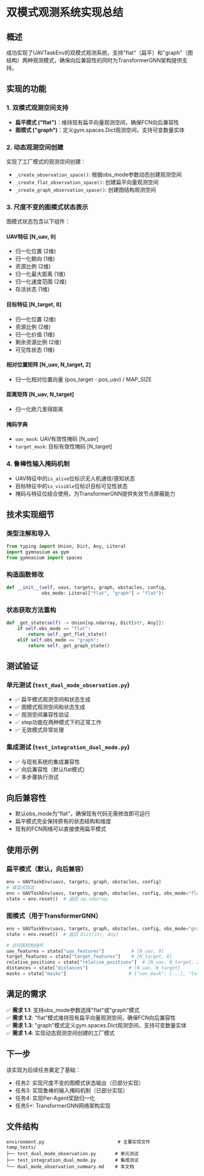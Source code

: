 # 双模式观测系统实现总结

## 概述

成功实现了UAVTaskEnv的双模式观测系统，支持"flat"（扁平）和"graph"（图结构）两种观测模式，确保向后兼容性的同时为TransformerGNN架构提供支持。

## 实现的功能

### 1. 双模式观测空间支持

- **扁平模式 ("flat")**：维持现有扁平向量观测空间，确保FCN向后兼容性
- **图模式 ("graph")**：定义gym.spaces.Dict观测空间，支持可变数量实体

### 2. 动态观测空间创建

实现了工厂模式的观测空间创建：
- `_create_observation_space()`: 根据obs_mode参数动态创建观测空间
- `_create_flat_observation_space()`: 创建扁平向量观测空间
- `_create_graph_observation_space()`: 创建图结构观测空间

### 3. 尺度不变的图模式状态表示

图模式状态包含以下组件：

#### UAV特征 [N_uav, 9]
- 归一化位置 (2维)
- 归一化朝向 (1维) 
- 资源比例 (2维)
- 归一化最大距离 (1维)
- 归一化速度范围 (2维)
- 存活状态 (1维)

#### 目标特征 [N_target, 8]
- 归一化位置 (2维)
- 资源比例 (2维)
- 归一化价值 (1维)
- 剩余资源比例 (2维)
- 可见性状态 (1维)

#### 相对位置矩阵 [N_uav, N_target, 2]
- 归一化相对位置向量 (pos_target - pos_uav) / MAP_SIZE

#### 距离矩阵 [N_uav, N_target]
- 归一化欧几里得距离

#### 掩码字典
- `uav_mask`: UAV有效性掩码 [N_uav]
- `target_mask`: 目标有效性掩码 [N_target]

### 4. 鲁棒性输入掩码机制

- UAV特征中的`is_alive`位标识无人机通信/感知状态
- 目标特征中的`is_visible`位标识目标可见性状态
- 掩码与特征位结合使用，为TransformerGNN提供失效节点屏蔽能力

## 技术实现细节

### 类型注解和导入
```python
from typing import Union, Dict, Any, Literal
import gymnasium as gym
from gymnasium import spaces
```

### 构造函数修改
```python
def __init__(self, uavs, targets, graph, obstacles, config, 
             obs_mode: Literal["flat", "graph"] = "flat"):
```

### 状态获取方法重构
```python
def _get_state(self) -> Union[np.ndarray, Dict[str, Any]]:
    if self.obs_mode == "flat":
        return self._get_flat_state()
    elif self.obs_mode == "graph":
        return self._get_graph_state()
```

## 测试验证

### 单元测试 (`test_dual_mode_observation.py`)
- ✅ 扁平模式观测空间和状态生成
- ✅ 图模式观测空间和状态生成
- ✅ 观测空间兼容性验证
- ✅ step功能在两种模式下的正常工作
- ✅ 无效模式异常处理

### 集成测试 (`test_integration_dual_mode.py`)
- ✅ 与现有系统的集成兼容性
- ✅ 向后兼容性（默认flat模式）
- ✅ 多步骤执行测试

## 向后兼容性

- 默认obs_mode为"flat"，确保现有代码无需修改即可运行
- 扁平模式完全保持原有的状态结构和维度
- 现有的FCN网络可以直接使用扁平模式

## 使用示例

### 扁平模式（默认，向后兼容）
```python
env = UAVTaskEnv(uavs, targets, graph, obstacles, config)
# 或显式指定
env = UAVTaskEnv(uavs, targets, graph, obstacles, config, obs_mode="flat")
state = env.reset()  # 返回 np.ndarray
```

### 图模式（用于TransformerGNN）
```python
env = UAVTaskEnv(uavs, targets, graph, obstacles, config, obs_mode="graph")
state = env.reset()  # 返回 Dict[str, Any]

# 访问图结构组件
uav_features = state["uav_features"]          # [N_uav, 9]
target_features = state["target_features"]    # [N_target, 8]
relative_positions = state["relative_positions"]  # [N_uav, N_target, 2]
distances = state["distances"]               # [N_uav, N_target]
masks = state["masks"]                       # {"uav_mask": [...], "target_mask": [...]}
```

## 满足的需求

✅ **需求 1.1**: 支持obs_mode参数选择"flat"或"graph"模式  
✅ **需求 1.2**: "flat"模式维持现有扁平向量观测空间，确保FCN向后兼容性  
✅ **需求 1.3**: "graph"模式定义gym.spaces.Dict观测空间，支持可变数量实体  
✅ **需求 1.4**: 实现动态观测空间创建的工厂模式  

## 下一步

该实现为后续任务奠定了基础：
- 任务2: 实现尺度不变的图模式状态输出（已部分实现）
- 任务3: 实现鲁棒的输入掩码机制（已部分实现）
- 任务4: 实现Per-Agent奖励归一化
- 任务5+: TransformerGNN网络架构实现

## 文件结构

```
environment.py                           # 主要实现文件
temp_tests/
├── test_dual_mode_observation.py       # 单元测试
├── test_integration_dual_mode.py       # 集成测试
└── dual_mode_observation_summary.md    # 本文档
```